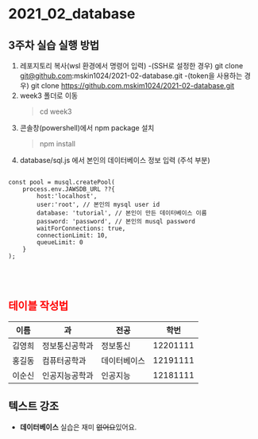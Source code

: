 # 2021_02_database

## 3주차 실습 실행 방법
1. 레포지토리 복사(wsl 환경에서 명령어 입력)
    -(SSH로 설정한 경우) git clone git@github.com:mskin1024/2021-02-database.git
    -(token을 사용하는 경우) git clone https://github.com.mskim1024/2021-02-database.git
2. week3 폴더로 이동
    > cd week3
3. 콘솔창(powershell)에서 npm package 설치
    > npm install
4. database/sql.js 에서 본인의 데이터베이스 정보 입력 (주석 부분)
<pre>
<code>
const pool = musql.createPool(
    process.env.JAWSDB_URL ??{
        host:'localhost',
        user:'root', // 본인의 mysql user id
        database: 'tutorial', // 본인이 만든 데이터베이스 이름
        password: 'password', // 본인의 musql password
        waitForConnections: true,
        connectionLimit: 10,
        queueLimit: 0
    }
);
</code>
</pre>

<br>

## <span style="color:red">테이블 작성법</span>
이름|과|전공|학번
---|---|---|---|
김영희|정보통신공학과|정보통신|12201111|
홍길동|컴퓨터공학과|데이터베이스|12191111|
이순신|인공지능공학과|인공지능|12181111|

## 텍스트 강조
- **데이터베이스** 실습은 재미 ~~없어요~~있어요.